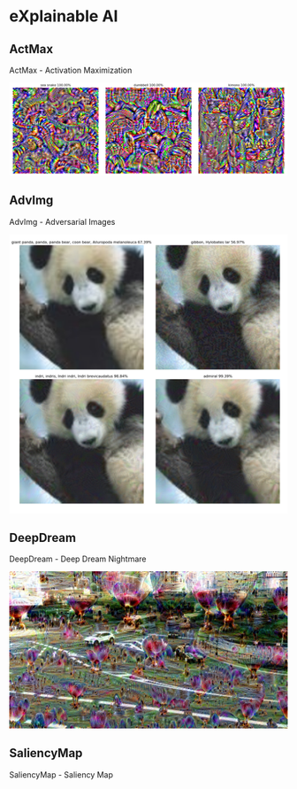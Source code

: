 # eXplainable AI

## ActMax

ActMax - Activation Maximization

<img src="ActMax/actmax.png">

## AdvImg

AdvImg - Adversarial Images

<img src="AdvImg/fast_iterative_least.png">

## DeepDream

DeepDream - Deep Dream Nightmare

<img src="DeepDream/nightmare.png">

## SaliencyMap

SaliencyMap - Saliency Map
